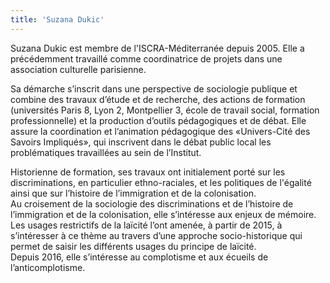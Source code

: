 ```yaml
---
title: 'Suzana Dukic'
---
```


Suzana Dukic est membre de l'ISCRA-Méditerranée depuis 2005. Elle a précédemment travaillé comme coordinatrice de projets dans une association culturelle parisienne.

Sa démarche s’inscrit dans une perspective de sociologie publique et combine des travaux d’étude et de recherche, des actions de formation (universités Paris 8, Lyon 2, Montpellier 3, école de travail social, formation professionnelle) et la production d’outils pédagogiques et de débat. Elle assure la coordination et l’animation pédagogique des «Univers-Cité des Savoirs Impliqués», qui inscrivent dans le débat public local les problématiques travaillées au sein de l’Institut.

Historienne de formation, ses travaux ont initialement porté sur les discriminations, en particulier ethno-raciales, et les politiques de l'égalité ainsi que sur l’histoire de l’immigration et de la colonisation.  
Au croisement de la sociologie des discriminations et de l’histoire de l’immigration et de la colonisation, elle s’intéresse aux enjeux de mémoire.  
Les usages restrictifs de la laïcité l’ont amenée, à partir de 2015, à s’intéresser à ce thème au travers d’une approche socio-historique qui permet de saisir les différents usages du principe de laïcité.  
Depuis 2016, elle s’intéresse au complotisme et aux écueils de l’anticomplotisme.